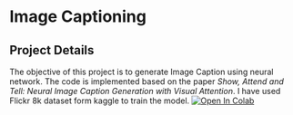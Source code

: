 # Image Captioning
## **Project Details**
The objective of this project is to generate Image Caption using neural network. The code is implemented based on the paper _Show, Attend and Tell: Neural Image Caption
Generation with Visual Attention_. I have used Flickr 8k dataset form kaggle to train the model.
[![Open In Colab](https://colab.research.google.com/assets/colab-badge.svg)](https://colab.research.google.com/https://github.com/shoubhikchakraborty/image_captioning/blob/main/flickr8k_image_caption.ipynb)
